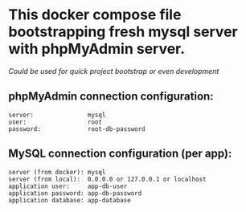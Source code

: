 # This docker compose file bootstrapping fresh mysql server with phpMyAdmin server.

_Could be used for quick project bootstrap or even development_

## phpMyAdmin connection configuration:

```
server:               mysql
user:                 root
password:             root-db-password
```

## MySQL connection configuration (per app):

```
server (from docker): mysql
server (from local):  0.0.0.0 or 127.0.0.1 or localhost
application user:     app-db-user
application password: app-db-password
application database: app-database
```

